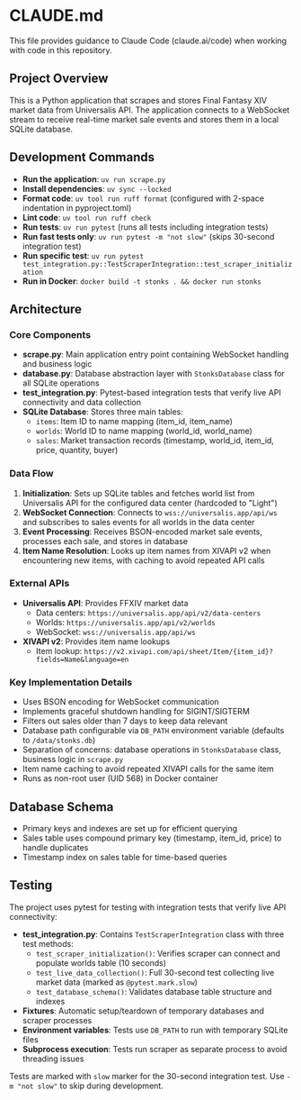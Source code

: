 # CLAUDE.md

This file provides guidance to Claude Code (claude.ai/code) when working with code in this repository.

## Project Overview

This is a Python application that scrapes and stores Final Fantasy XIV market data from Universalis API. The application connects to a WebSocket stream to receive real-time market sale events and stores them in a local SQLite database.

## Development Commands

- **Run the application**: `uv run scrape.py`
- **Install dependencies**: `uv sync --locked`
- **Format code**: `uv tool run ruff format` (configured with 2-space indentation in pyproject.toml)
- **Lint code**: `uv tool run ruff check`
- **Run tests**: `uv run pytest` (runs all tests including integration tests)
- **Run fast tests only**: `uv run pytest -m "not slow"` (skips 30-second integration test)
- **Run specific test**: `uv run pytest test_integration.py::TestScraperIntegration::test_scraper_initialization`
- **Run in Docker**: `docker build -t stonks . && docker run stonks`

## Architecture

### Core Components

- **scrape.py**: Main application entry point containing WebSocket handling and business logic
- **database.py**: Database abstraction layer with `StonksDatabase` class for all SQLite operations
- **test_integration.py**: Pytest-based integration tests that verify live API connectivity and data collection
- **SQLite Database**: Stores three main tables:
  - `items`: Item ID to name mapping (item_id, item_name)
  - `worlds`: World ID to name mapping (world_id, world_name) 
  - `sales`: Market transaction records (timestamp, world_id, item_id, price, quantity, buyer)

### Data Flow

1. **Initialization**: Sets up SQLite tables and fetches world list from Universalis API for the configured data center (hardcoded to "Light")
2. **WebSocket Connection**: Connects to `wss://universalis.app/api/ws` and subscribes to sales events for all worlds in the data center
3. **Event Processing**: Receives BSON-encoded market sale events, processes each sale, and stores in database
4. **Item Name Resolution**: Looks up item names from XIVAPI v2 when encountering new items, with caching to avoid repeated API calls

### External APIs

- **Universalis API**: Provides FFXIV market data
  - Data centers: `https://universalis.app/api/v2/data-centers`
  - Worlds: `https://universalis.app/api/v2/worlds`
  - WebSocket: `wss://universalis.app/api/ws`
- **XIVAPI v2**: Provides item name lookups
  - Item lookup: `https://v2.xivapi.com/api/sheet/Item/{item_id}?fields=Name&language=en`

### Key Implementation Details

- Uses BSON encoding for WebSocket communication
- Implements graceful shutdown handling for SIGINT/SIGTERM
- Filters out sales older than 7 days to keep data relevant
- Database path configurable via `DB_PATH` environment variable (defaults to `/data/stonks.db`)
- Separation of concerns: database operations in `StonksDatabase` class, business logic in `scrape.py`
- Item name caching to avoid repeated XIVAPI calls for the same item
- Runs as non-root user (UID 568) in Docker container

## Database Schema

- Primary keys and indexes are set up for efficient querying
- Sales table uses compound primary key (timestamp, item_id, price) to handle duplicates
- Timestamp index on sales table for time-based queries

## Testing

The project uses pytest for testing with integration tests that verify live API connectivity:

- **test_integration.py**: Contains `TestScraperIntegration` class with three test methods:
  - `test_scraper_initialization()`: Verifies scraper can connect and populate worlds table (10 seconds)
  - `test_live_data_collection()`: Full 30-second test collecting live market data (marked as `@pytest.mark.slow`)
  - `test_database_schema()`: Validates database table structure and indexes
- **Fixtures**: Automatic setup/teardown of temporary databases and scraper processes
- **Environment variables**: Tests use `DB_PATH` to run with temporary SQLite files
- **Subprocess execution**: Tests run scraper as separate process to avoid threading issues

Tests are marked with `slow` marker for the 30-second integration test. Use `-m "not slow"` to skip during development.